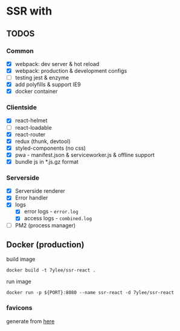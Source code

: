 # SSR with

## TODOS

### Common

- [x] webpack: dev server & hot reload
- [x] webpack: production & development configs
- [ ] testing jest & enzyme
- [x] add polyfills & support IE9
- [x] docker container

### Clientside

- [x] react-helmet
- [ ] react-loadable
- [x] react-router
- [x] redux (thunk, devtool)
- [x] styled-components (no css)
- [x] pwa - manifest.json & serviceworker.js & offline support
- [x] bundle js in *.js.gz format

### Serverside

- [x] Serverside renderer
- [x] Error handler
- [x] logs
  - [x] error logs - `error.log`
  - [x] access logs - `combined.log`
- [ ] PM2 (process manager)

## Docker (production)

build image

``` shell
docker build -t 7ylee/ssr-react .
```

run image

``` shell
docker run -p ${PORT}:8080 --name ssr-react -d 7ylee/ssr-react
```

### favicons

generate from [here](https://favicon.io/emoji-favicons/package/)
